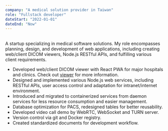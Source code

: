 ```yaml
---
company: "A medical solution provider in Taiwan"
role: "Fullstack developer"
dateStart: "2022-01-01"
dateEnd: "Now"
---
```


<br/>
A startup specializing in medical software solutions. My role encompasses planning, design, and development of web applications, including creating web/client DICOM viewers, Node.js RESTful APIs, and fulfilling various client requirements.

- Developed web/client DICOM viewer with React PWA for major hospitals and clinics. Check out [viewer](/projects/react-dicom-viewer) for more information.
- Designed and implemented various Node.js web services, including RESTful APIs, user access control and adaptation for intranet/internet environment.
- Introduced and migrated to containerized services from daemon services for less resource consumption and easier management.
- Database optimization for PACS, redesigned tables for better reusability.
- Developed video call demo by WebRTC, WebSocket and TURN server.
- Version control via git and Docker registry.
- Created standardized documents for development workflow.
